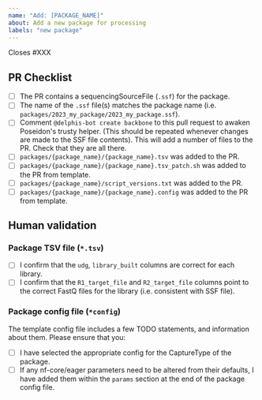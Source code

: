 ```yaml
---
name: "Add: [PACKAGE_NAME]"
about: Add a new package for processing
labels: "new package"
---
```


<!--
# poseidon-framework/poseidon-eager package request

Hello there!

Thanks for suggesting a new publication to add to the Poseidon Package Directory!
Please ensure you are completing all the TODOs outlined in these comments for each section.
-->

Closes #XXX <!-- TODO: Please link the issue requesting the package here. -->

## PR Checklist
- [ ] The PR contains a sequencingSourceFile (`.ssf`) for the package. 
- [ ] The name of the `.ssf` file(s) matches the package name (i.e. `packages/2023_my_package/2023_my_package.ssf`).
- [ ] Comment `@delphis-bot create backbone` to this pull request to awaken Poseidon's trusty helper. (This should be repeated whenever changes are made to the SSF file contents).
This will add a number of files to the PR. Check that they are all there.
- [ ] `packages/{package_name}/{package_name}.tsv` was added to the PR.
- [ ] `packages/{package_name}/{package_name}.tsv_patch.sh` was added to the PR from template.
- [ ] `packages/{package_name}/script_versions.txt` was added to the PR.
- [ ] `packages/{package_name}/{package_name}.config` was added to the PR from template.
<!-- TODO: Follow the steps outlined above and tick them off as you go. -->

## Human validation
<!-- TODO: Please do the minimal validation of the files outlined below -->

### Package TSV file (`*.tsv`)
  - [ ] I confirm that the `udg`, `library_built` columns are correct for each library.
  - [ ] I confirm that the `R1_target_file` and `R2_target_file` columns point to the correct FastQ files for the library (i.e. consistent with SSF file).

### Package config file (`*config`)
The template config file includes a few TODO statements, and information about them. Please ensure that you:
  - [ ] I have selected the appropriate config for the CaptureType of the package.
  - [ ] If any nf-core/eager parameters need to be altered from their defaults, I have added them within the `params` section at the end of the package config file.
